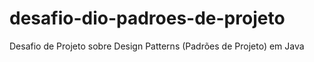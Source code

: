 # desafio-dio-padroes-de-projeto
Desafio de Projeto sobre Design Patterns (Padrões de Projeto) em Java

